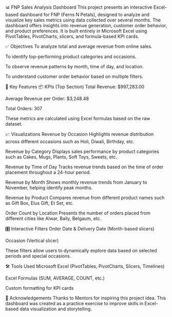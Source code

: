 📊 FNP Sales Analysis Dashboard
This project presents an interactive Excel-based dashboard for FNP (Ferns N Petals), designed to analyze and visualize key sales metrics using data collected over several months. The dashboard offers insights into revenue generation, customer order behavior, and product preferences. It is built entirely in Microsoft Excel using PivotTables, PivotCharts, slicers, and formula-based KPI cards.

✅ Objectives
To analyze total and average revenue from online sales.

To identify top-performing product categories and occasions.

To observe revenue patterns by month, time of day, and location.

To understand customer order behavior based on multiple filters.

📌 Key Features
📦 KPIs (Top Section)
Total Revenue: $997,283.00

Average Revenue per Order: $3,248.48

Total Orders: 307

These metrics are calculated using Excel formulas based on the raw dataset.

📈 Visualizations
Revenue by Occasion
Highlights revenue distribution across different occasions such as Holi, Diwali, Birthday, etc.

Revenue by Category
Displays sales performance by product categories such as Cakes, Mugs, Plants, Soft Toys, Sweets, etc.

Revenue by Time of Day
Tracks revenue trends based on the time of order placement throughout a 24-hour period.

Revenue by Month
Shows monthly revenue trends from January to November, helping identify peak months.

Revenue by Product
Compares revenue from different product names such as Gift Box, Elus Gift, Et Set, etc.

Order Count by Location
Presents the number of orders placed from different cities like Alwar, Baily, Belgaum, etc.

🎛️ Interactive Filters
Order Date & Delivery Date (Month-based slicers)

Occasion (Vertical slicer)

These filters allow users to dynamically explore data based on selected periods and special occasions.

🛠️ Tools Used
Microsoft Excel (PivotTables, PivotCharts, Slicers, Timelines)

Excel Formulas (SUM, AVERAGE, COUNT, etc.)

Custom formatting for KPI cards

🙌 Acknowledgements
Thanks to Mentors for inspiring this project idea. This dashboard was created as a practice exercise to improve skills in Excel-based data visualization and storytelling.
